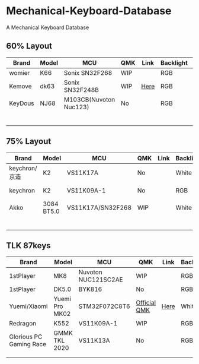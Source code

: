 # Mechanical-Keyboard-Database

A Mechanical Keyboard Database



## 60% Layout

| Brand   | Model | MCU                    | QMK  | Link                                                         | Backlight | Hotswap | Wireless  |
| ------- | ----- | ---------------------- | ---- | ------------------------------------------------------------ | --------- | ------- | --------- |
| womier  | K66   | Sonix SN32F268         | WIP  |                                                              | RGB       | all     | No        |
| Kemove  | dk63  | Sonix SN32F248B        | WIP  | [Here](https://github.com/qmk/qmk_firmware/tree/master/keyboards/xiaomi/mk02) | RGB       | all     | Yes       |
| KeyDous | NJ68  | M103CB(Nuvoton Nuc123) | No   |                                                              | RGB       | all     | Bluetooth |
|         |       |                        |      |                                                              |           |         |           |
|         |       |                        |      |                                                              |           |         |           |
|         |       |                        |      |                                                              |           |         |           |
|         |       |                        |      |                                                              |           |         |           |
|         |       |                        |      |                                                              |           |         |           |
|         |       |                        |      |                                                              |           |         |           |

## 75% Layout

| Brand         | Model      | MCU               | QMK  | Link | Backlight | Hotswap | Wireless      |
| ------------- | ---------- | ----------------- | ---- | ---- | --------- | ------- | ------------- |
| keychron/京造 | K2         | VS11K17A          | No   |      | White     | No      | Bluetooth 5.1 |
| keychron      | K2         | VS11K09A-1        | No   |      | RGB       | No      | Bluetooth 5.1 |
| Akko          | 3084 BT5.0 | VS11K17A/SN32F268 | WIP  |      | White     | No      | Bluetooth 5.0 |
|               |            |                   |      |      |           |         |               |
|               |            |                   |      |      |           |         |               |
|               |            |                   |      |      |           |         |               |
|               |            |                   |      |      |           |         |               |
|               |            |                   |      |      |           |         |               |
|               |            |                   |      |      |           |         |               |

## TLK 87keys

| Brand        | Model          | MCU                 | QMK                                                  | Link                                                         | Backlight | Hotswap | Wireless |
| ------------ | -------------- | ------------------- | ---------------------------------------------------- | ------------------------------------------------------------ | --------- | ------- | -------- |
| 1stPlayer    | MK8            | Nuvoton NUC121SC2AE | WIP                                                  |                                                              | RGB       | 13key   | No       |
| 1stPlayer    | DK5.0          | BYK816              | No                                                   |                                                              | RGB       | No      | No       |
| Yuemi/Xiaomi | Yuemi Pro MK02 | STM32F072C8T6       | [Official QMK](https://github.com/qmk/qmk_firmware/) | [Here](https://github.com/qmk/qmk_firmware/tree/master/keyboards/xiaomi/mk02) | White | No | No |
| Redragon     | K552           | VS11K09A-1          | WIP                                                  |                                                              | RGB       | Yes     | No       |
| Glorious PC Gaming Race | GMMK TKL 2020  | VS11K13A            | No                                                   |                                                              | RGB       | Yes     | No       |
|  |  |  |  | |  |  |  |
|  |  |  |  | |  |  |  |
